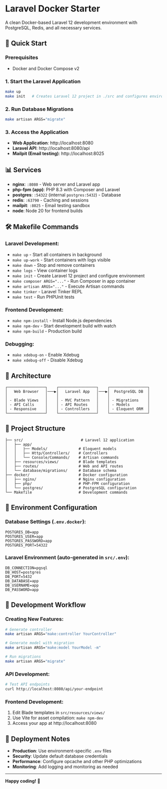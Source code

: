 # Laravel Docker Starter

A clean Docker-based Laravel 12 development environment with PostgreSQL, Redis, and all necessary services.

## 🚀 Quick Start

### Prerequisites
- Docker and Docker Compose v2

### 1. Start the Laravel Application
```bash
make up
make init   # Creates Laravel 12 project in ./src and configures environment
```

### 2. Run Database Migrations
```bash
make artisan ARGS="migrate"
```

### 3. Access the Application
- **Web Application**: http://localhost:8080
- **Laravel API**: http://localhost:8080/api
- **Mailpit (Email testing)**: http://localhost:8025

## 📊 Services

- **nginx**: `:8080` - Web server and Laravel app
- **php-fpm (app)**: PHP 8.3 with Composer and Laravel
- **postgres**: `:54322` (internal `postgres:5432`) - Database
- **redis**: `:63790` - Caching and sessions  
- **mailpit**: `:8025` - Email testing sandbox
- **node**: Node 20 for frontend builds

## 🛠 Makefile Commands

### Laravel Development:
- `make up` - Start all containers in background
- `make up-work` - Start containers with logs visible
- `make down` - Stop and remove containers
- `make logs` - View container logs
- `make init` - Create Laravel 12 project and configure environment
- `make composer ARGS="..."` - Run Composer in app container
- `make artisan ARGS="..."` - Execute Artisan commands
- `make tinker` - Laravel Tinker REPL
- `make test` - Run PHPUnit tests

### Frontend Development:
- `make npm-install` - Install Node.js dependencies
- `make npm-dev` - Start development build with watch
- `make npm-build` - Production build

### Debugging:
- `make xdebug-on` - Enable Xdebug
- `make xdebug-off` - Disable Xdebug

## 🎨 Architecture

```
┌─────────────────┐    ┌─────────────────┐    ┌─────────────────┐
│   Web Browser   │───▶│   Laravel App   │───▶│  PostgreSQL DB  │
│                 │    │                 │    │                 │
│ - Blade Views   │    │ - MVC Pattern   │    │ - Migrations    │
│ - API Calls     │    │ - API Routes    │    │ - Models        │
│ - Responsive    │    │ - Controllers   │    │ - Eloquent ORM  │
└─────────────────┘    └─────────────────┘    └─────────────────┘
```

## 📁 Project Structure

```
├── src/                          # Laravel 12 application
│   ├── app/
│   │   ├── Models/              # Eloquent models
│   │   ├── Http/Controllers/    # Controllers
│   │   └── Console/Commands/    # Artisan commands
│   ├── resources/views/         # Blade templates
│   ├── routes/                  # Web and API routes
│   └── database/migrations/     # Database schema
├── docker/                      # Docker configuration
│   ├── nginx/                   # Nginx configuration
│   ├── php/                     # PHP-FPM configuration
│   └── postgres/                # PostgreSQL configuration
└── Makefile                     # Development commands
```

## 🔧 Environment Configuration

### Database Settings (`.env.docker`):
```env
POSTGRES_DB=app
POSTGRES_USER=app
POSTGRES_PASSWORD=app
POSTGRES_PORT=54322
```

### Laravel Environment (auto-generated in `src/.env`):
```env
DB_CONNECTION=pgsql
DB_HOST=postgres
DB_PORT=5432
DB_DATABASE=app
DB_USERNAME=app
DB_PASSWORD=app
```

## 🧪 Development Workflow

### Creating New Features:
```bash
# Generate controller
make artisan ARGS="make:controller YourController"

# Generate model with migration
make artisan ARGS="make:model YourModel -m"

# Run migrations
make artisan ARGS="migrate"
```

### API Development:
```bash
# Test API endpoints
curl http://localhost:8080/api/your-endpoint
```

### Frontend Development:
1. Edit Blade templates in `src/resources/views/`
2. Use Vite for asset compilation: `make npm-dev`
3. Access your app at http://localhost:8080

## 🚀 Deployment Notes

- **Production**: Use environment-specific `.env` files
- **Security**: Update default database credentials
- **Performance**: Configure opcache and other PHP optimizations
- **Monitoring**: Add logging and monitoring as needed

---

**Happy coding!** 🚀